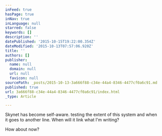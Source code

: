 ```yaml
---
inFeed: true
hasPage: true
inNav: true
inLanguage: null
starred: false
keywords: []
description: ''
datePublished: '2015-10-15T19:22:00.354Z'
dateModified: '2015-10-13T07:57:06.920Z'
title: ''
authors: []
publisher:
  name: null
  domain: null
  url: null
  favicon: null
sourcePath: _posts/2015-10-13-3a666f88-c34e-44a4-8346-4477cf0a6c91.md
published: true
url: 3a666f88-c34e-44a4-8346-4477cf0a6c91/index.html
_type: Article

---
```

Skynet has become self-aware. testing the extent of this system and when it goes to another line.  When will it link what I'm writing?

How about now?
